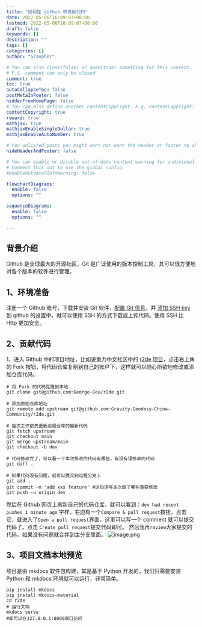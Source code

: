 ```yaml
---
title: "如何在 github 中贡献代码"
date: 2022-05-06T16:09:07+08:00
lastmod: 2022-05-06T16:09:07+08:00
draft: false
keywords: []
description: ""
tags: []
categories: []
author: "Gravpher"

# You can also close(false) or open(true) something for this content.
# P.S. comment can only be closed
comment: true
toc: true
autoCollapseToc: false
postMetaInFooter: false
hiddenFromHomePage: false
# You can also define another contentCopyright. e.g. contentCopyright: "This is another copyright."
contentCopyright: true
reward: true
mathjax: true
mathjaxEnableSingleDollar: true
mathjaxEnableAutoNumber: true

# You unlisted posts you might want not want the header or footer to show
hideHeaderAndFooter: false

# You can enable or disable out-of-date content warning for individual post.
# Comment this out to use the global config.
#enableOutdatedInfoWarning: false

flowchartDiagrams:
  enable: false
  options: ""

sequenceDiagrams: 
  enable: false
  options: ""

---
```

## 背景介绍

  Github 是全球最大的开源社区，Git 是广泛使用的版本控制工具，其可以很方便地对各个版本的软件进行管理。
<!--more-->
## 1、环境准备

注册一个 Github 账号，下载并安装 Git 软件，[配置 Git 信息](https://blog.csdn.net/qq_38977566/article/details/118076502)，并 [添加 SSH key](https://blog.csdn.net/qq_37294163/article/details/103099424) 到 github 的设置中，就可以使用 SSH 的方式下载或上传代码。使用 SSH 比 Http 更加安全。

## 2、贡献代码

1、进入 Github 中的项目地址，比如说重力中文社区中的 [r2de 项目](https://github.com/Gravity-Geodesy-China-Community/r2de)，点击右上角的 Fork 按钮，将代码仓库复制到自己的账户下，这样就可以随心所欲地修改或添加仓库代码。

``` shell
# 将 Fork 的代码克隆到本地
git clone git@github.com:George-Gou/r2de.git

# 添加原始仓库地址
git remote add upstream git@github.com:Gravity-Geodesy-China-Community/r2de.git

# 每次工作前先更新远程仓库的最新代码
git fetch upstream
git checkout main
git merge upstream/main
git checkout -b dev

# 代码修改完了，可以看一下本次修改的代码有哪些，有没有误修改的代码
git diff .

# 如果代码没有问题，就可以提交到远程分支上
git add .
git commit -m 'add xxx feature' #这句话写本次做了哪些重要修改
git push -u origin dev
```
然后在 Github 网页上刷新自己的代码仓库，就可以看到：`dev had recent pushes 1 minute ago` 字样，右边有一个`Compare & pull request`按钮，点击它，就进入了`Open a pull request`界面，这里可以写一个 comment 就可以提交代码了。点击 `Create pull request`提交代码即可。
然后我再`review`大家提交的代码，如果没有问题就合并到主分支里面。
![image.png](https://cdn.jsdelivr.net/gh/George-Gou/PictureBed@master/2022/github_pull_request.png)

## 3、项目文档本地预览
项目是由 mkdocs 软件包构建，其是基于 Python 开发的，我们只需要安装 Python 和 mkdocs 环境就可以运行，非常简单。
```shell
pip install mkdocs
pip install mkdocs-material
cd r2de
# 运行文档
mkdocs serve
#即可以在127.0.0.1:8000端口访问
```